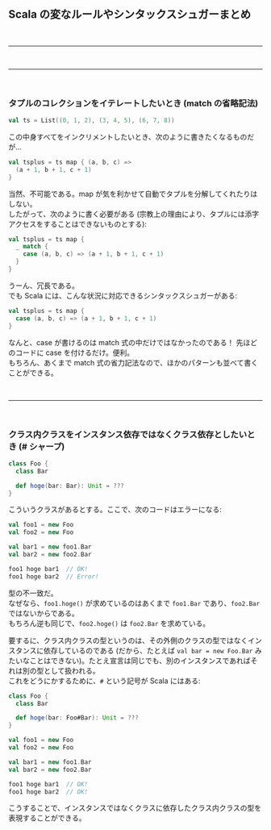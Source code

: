 ## Scala の変なルールやシンタックスシュガーまとめ

<br>

---

<br>

---

<br>

### タプルのコレクションをイテレートしたいとき (match の省略記法)

```scala
val ts = List((0, 1, 2), (3, 4, 5), (6, 7, 8))
```

この中身すべてをインクリメントしたいとき、次のように書きたくなるものだが...

```scala
val tsplus = ts map { (a, b, c) =>
  (a + 1, b + 1, c + 1)
}
```

当然、不可能である。map が気を利かせて自動でタプルを分解してくれたりはしない。  
したがって、次のように書く必要がある (宗教上の理由により、タプルには添字アクセスをすることはできないものとする):

```scala
val tsplus = ts map {
  _ match {
    case (a, b, c) => (a + 1, b + 1, c + 1)
  }
}
```

うーん、冗長である。  
でも Scala には、こんな状況に対応できるシンタックスシュガーがある:

```scala
val tsplus = ts map {
  case (a, b, c) => (a + 1, b + 1, c + 1)
}
```

なんと、case が書けるのは match 式の中だけではなかったのである！ 先ほどのコードに case を付けるだけ。便利。  
もちろん、あくまで match 式の省力記法なので、ほかのパターンも並べて書くことができる。

<br>

---

<br>

### クラス内クラスをインスタンス依存ではなくクラス依存としたいとき (\# シャープ)

```scala
class Foo {
  class Bar

  def hoge(bar: Bar): Unit = ???
}
```

こういうクラスがあるとする。ここで、次のコードはエラーになる:

```scala
val foo1 = new Foo
val foo2 = new Foo

val bar1 = new foo1.Bar
val bar2 = new foo2.Bar

foo1 hoge bar1  // OK!
foo1 hoge bar2  // Error!
```

型の不一致だ。  
なぜなら、`foo1.hoge()` が求めているのはあくまで `foo1.Bar` であり、`foo2.Bar` ではないからである。  
もちろん逆も同じで、`foo2.hoge()` は `foo2.Bar` を求めている。

要するに、クラス内クラスの型というのは、その外側のクラスの型ではなくインスタンスに依存しているのである (だから、たとえば `val bar = new Foo.Bar` みたいなことはできない)。たとえ宣言は同じでも、別のインスタンスであればそれは別の型として扱われる。  
これをどうにかするために、`#` という記号が Scala にはある:

```scala
class Foo {
  class Bar

  def hoge(bar: Foo#Bar): Unit = ???
}

val foo1 = new Foo
val foo2 = new Foo

val bar1 = new foo1.Bar
val bar2 = new foo2.Bar

foo1 hoge bar1  // OK!
foo1 hoge bar2  // OK!
```

こうすることで、インスタンスではなくクラスに依存したクラス内クラスの型を表現することができる。
